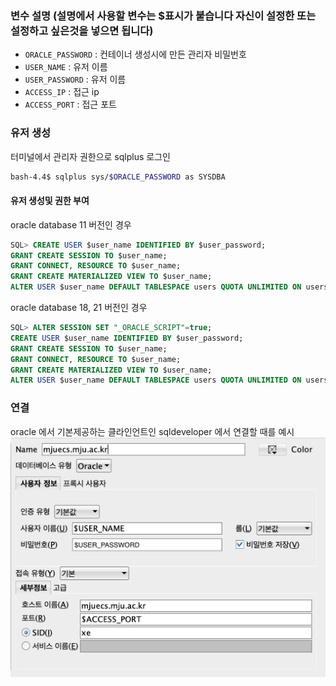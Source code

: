 ### 변수 설명 (설명에서 사용할 변수는 $표시가 붙습니다 자신이 설정한 또는 설정하고 싶은것을 넣으면 됩니다)
- `ORACLE_PASSWORD` : 컨테이너 생성시에 만든 관리자 비밀번호  
- `USER_NAME` : 유저 이름  
- `USER_PASSWORD` : 유저 이름  
- `ACCESS_IP` : 접근 ip  
- `ACCESS_PORT` : 접근 포트  


### 유저 생성
터미널에서 관리자 권한으로 sqlplus 로그인
```bash
bash-4.4$ sqlplus sys/$ORACLE_PASSWORD as SYSDBA
```

#### 유저 생성및 권한 부여

oracle database 11 버전인 경우
```sql
SQL> CREATE USER $user_name IDENTIFIED BY $user_password;
GRANT CREATE SESSION TO $user_name;
GRANT CONNECT, RESOURCE TO $user_name;
GRANT CREATE MATERIALIZED VIEW TO $user_name;
ALTER USER $user_name DEFAULT TABLESPACE users QUOTA UNLIMITED ON users;
```

oracle database 18, 21 버전인 경우
```sql
SQL> ALTER SESSION SET "_ORACLE_SCRIPT"=true;
CREATE USER $user_name IDENTIFIED BY $user_password;
GRANT CREATE SESSION TO $user_name;
GRANT CONNECT, RESOURCE TO $user_name;
GRANT CREATE MATERIALIZED VIEW TO $user_name;
ALTER USER $user_name DEFAULT TABLESPACE users QUOTA UNLIMITED ON users;
```

### 연결
oracle 에서 기본제공하는 클라인언트인 sqldeveloper 에서 연결할 때를 예시  
![](assets/images/oracle_database.png)
